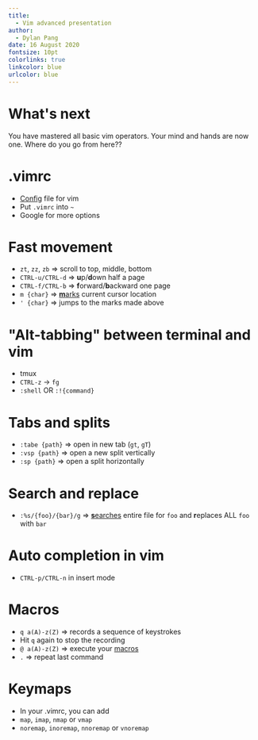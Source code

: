 ```yaml
---
title:
  - Vim advanced presentation
author:
  - Dylan Pang
date: 16 August 2020
fontsize: 10pt
colorlinks: true
linkcolor: blue
urlcolor: blue
---
```


# What's next

You have mastered all basic vim operators. Your mind and hands are now one. Where do you go from here??

# .vimrc

- [Config](https://github.com/dylanpjx/unix-workshop/blob/master/.vimrc) file for vim
- Put `.vimrc` into `~`
- Google for more options

# Fast movement

- `zt`, `zz`, `zb` => scroll to top, middle, bottom
- `CTRL-u/CTRL-d` => **u**p/**d**own half a page
- `CTRL-f/CTRL-b` => **f**orward/**b**ackward one page
- `m {char}` => [**m**arks](https://vim.fandom.com/wiki/Using_marks) current cursor location
- `' {char}` => jumps to the marks made above

# "Alt-tabbing" between terminal and vim

- tmux
- `CTRL-z` -> `fg`
- `:shell` OR `:!{command}`

# Tabs and splits

- `:tabe {path}` => open in new tab (`gt`, `gT`)
- `:vsp {path}` => open a new split vertically
- `:sp {path}` => open a split horizontally

# Search and replace

- `:%s/{foo}/{bar}/g` => [**s**earches](https://vim.fandom.com/wiki/Search_and_replace) entire file for `foo` and **r**eplaces ALL `foo` with `bar`

# Auto completion in vim

- `CTRL-p/CTRL-n` in insert mode

# Macros

- `q a(A)-z(Z)` => records a sequence of keystrokes
- Hit `q` again to stop the recording
- `@ a(A)-z(Z)` => execute your [macros](https://vim.fandom.com/wiki/Macros)
- `.` => repeat last command

# Keymaps

- In your .vimrc, you can add
- `map`, `imap`, `nmap` or `vmap`
- `noremap`, `inoremap`, `nnoremap` or `vnoremap`
